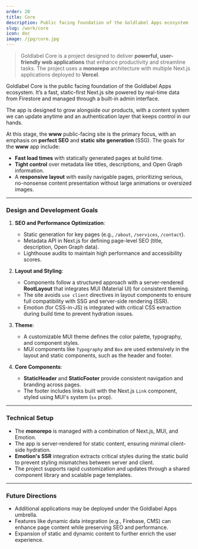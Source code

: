 ```yaml
---
order: 20
title: Core
description: Public facing foundation of the Goldlabel Apps ecosystem
slug: /work/core
icon: doc
image: /jpg/core.jpg
---
```

> Goldlabel Core is a project designed to deliver **powerful, user-friendly web applications** that enhance productivity and streamline tasks. The project uses a **monorepo** architecture with multiple Next.js applications deployed to **Vercel**.

Goldlabel Core is the public facing foundation of the Goldlabel Apps ecosystem. It’s a fast, static-first Next.js site powered by real-time data from Firestore and managed through a built-in admin interface.

The app is designed to grow alongside our products, with a content system we can update anytime and an authentication layer that keeps control in our hands.

At this stage, the **www** public-facing site is the primary focus, with an emphasis on **perfect SEO** and **static site generation** (SSG). The goals for the **www** app include:

- **Fast load times** with statically generated pages at build time.
- **Tight control** over metadata like titles, descriptions, and Open Graph information.
- A **responsive layout** with easily navigable pages, prioritizing serious, no-nonsense content presentation without large animations or oversized images.

---

### **Design and Development Goals**

1. **SEO and Performance Optimization**:

   - Static generation for key pages (e.g., `/about`, `/services`, `/contact`).
   - Metadata API in Next.js for defining page-level SEO (title, description, Open Graph data).
   - Lighthouse audits to maintain high performance and accessibility scores.

2. **Layout and Styling**:

   - Components follow a structured approach with a server-rendered **RootLayout** that integrates MUI (Material UI) for consistent theming.
   - The site avoids `use client` directives in layout components to ensure full compatibility with SSG and server-side rendering (SSR).
   - Emotion (for CSS-in-JS) is integrated with critical CSS extraction during build time to prevent hydration issues.

3. **Theme**:

   - A customizable MUI theme defines the color palette, typography, and component styles.
   - MUI components like `Typography` and `Box` are used extensively in the layout and static components, such as the header and footer.

4. **Core Components**:
   - **StaticHeader** and **StaticFooter** provide consistent navigation and branding across pages.
   - The footer includes links built with the Next.js `Link` component, styled using MUI's system (`sx` prop).

---

### **Technical Setup**

- The **monorepo** is managed with a combination of Next.js, MUI, and Emotion.
- The app is server-rendered for static content, ensuring minimal client-side hydration.
- **Emotion's SSR** integration extracts critical styles during the static build to prevent styling mismatches between server and client.
- The project supports rapid customization and updates through a shared component library and scalable page templates.

---

### **Future Directions**

- Additional applications may be deployed under the Goldlabel Apps umbrella.
- Features like dynamic data integration (e.g., Firebase, CMS) can enhance page content while preserving SEO and performance.
- Expansion of static and dynamic content to further enrich the user experience.

